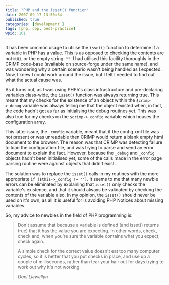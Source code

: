 ```yaml
---
title: "PHP and the isset() function"
date: 2007-09-17 13:50:34
published: true
categories: [development ]
tags: [php, oop, best-practice]
wpid: 101
---
```


It has been common usage to utilise the `isset()` function to determine if a variable in PHP has a value. This is as opposed to checking the contents are not `NULL` or the empty string: `""`. I had utilised this facility thoroughly in the CRIMP code-base (available on source-forge under the same name), and was wondering why a certain scenario wasn't being handled as I expected. Now, I knew I could work around the issue, but I felt I needed to find out what the actual cause was.

As it turns out, as I was using PHP5's class infrastructure and pre-declaring variables class-wide, the `isset()` function was always returning true. This meant that my checks for the existence of an object within the `$crimp->_debug` variable was always telling me that the object existed when, in fact, the code hadn't got as far as initialising the debug routines yet. This was also true for my checks on the `$crimp->_config` variable which houses the configuration array.

This latter issue, the `_config` variable, meant that if the config.xml file was not present or was unreadable then CRIMP would return a blank empty html document to the browser. The reason was that CRIMP was detecting failure to load the configuration file, and was trying to parse and send an error document to explain the fact. However, because the `_debug` and `_config` objects hadn't been initialised yet, some of the calls made in the error page parsing routine were against objects that didn't exist.

The solution was to replace the `isset()` calls in my routines with the more appropriate `if ($this->_config != "")`. It seems to me that many newbie errors can be eliminated by explaining that `isset()` only checks the variable's existence, and that it should always be validated by checking the contents of the variable also. In my opinion, the `isset()` should never be used on it's own, as all it is useful for is avoiding PHP Notices about missing variables.

So, my advice to newbies in the field of PHP programming is:

> Don't assume that because a variable is defined (and isset() returns true) that it has the value you are expecting. In other words, check, check and, when you're sure the variable contains what you expect, check again.
> 
> A simple check for the correct value doesn't eat too many computer cycles, so it is better that you put checks in place, and use up a couple of milliseconds, rather than tear your hair out for days trying to work out why it's not working.
> 
> <cite>Dani Llewellyn</cite>